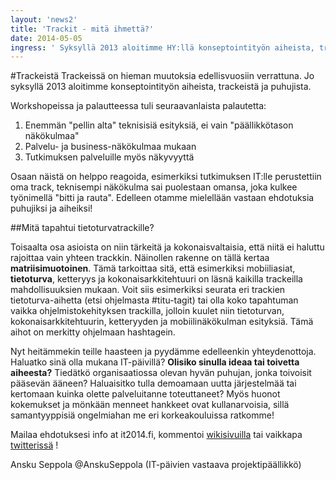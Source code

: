 ```yaml
---
layout: 'news2'
title: 'Trackit - mitä ihmettä?'
date: 2014-05-05
ingress: ' Syksyllä 2013 aloitimme HY:llä konseptointityön aiheista, trackeistä ja puhujista. Kuulimme HY:llä eri ryhmiä, edellisvuosien järjestäjiä ja muita kiinnostuneita. Haluatko sinä olla mukana IT-päivillä? Olisiko sinulla ideaa tai toivetta aiheesta?'
---
```

#Trackeistä
Trackeissä on hieman muutoksia edellisvuosiin verrattuna. Jo syksyllä 2013 aloitimme konseptointityön aiheista, trackeistä ja puhujista. 

Workshopeissa ja palautteessa tuli seuraavanlaista palautetta:
1. Enemmän "pellin alta" teknisisiä esityksiä, ei vain "päällikkötason näkökulmaa"
2. Palvelu- ja business-näkökulmaa mukaan
3. Tutkimuksen palveluille myös näkyvyyttä

Osaan näistä on helppo reagoida, esimerkiksi tutkimuksen IT:lle perustettiin oma track, teknisempi näkökulma sai puolestaan omansa, joka kulkee työnimellä "bitti ja rauta". 
Edelleen otamme mielellään vastaan ehdotuksia puhujiksi ja aiheiksi! 

##Mitä tapahtui tietoturvatrackille?

Toisaalta osa asioista on niin tärkeitä ja kokonaisvaltaisia, että niitä ei haluttu rajoittaa vain yhteen trackkin. Näinollen rakenne on tällä kertaa  **matriisimuotoinen**. Tämä tarkoittaa sitä, että esimerkiksi mobiiliasiat, **tietoturva**, ketteryys ja kokonaisarkkitehtuuri on läsnä kaikilla trackeilla mahdollisuuksien mukaan. Voit siis esimerkiksi seurata eri trackien tietoturva-aihetta (etsi ohjelmasta #titu-tagit) tai olla koko tapahtuman vaikka ohjelmistokehityksen trackilla, jolloin kuulet niin tietoturvan, kokonaisarkkitehtuurin, ketteryyden ja mobiilinäkökulman esityksiä. Tämä aihot on merkitty ohjelmaan hashtagein. 

Nyt heitämmekin teille haasteen ja pyydämme edelleenkin yhteydenottoja. Haluatko sinä olla mukana IT-päivillä? **Olisiko sinulla ideaa tai toivetta aiheesta?** Tiedätkö organisaatiossa olevan hyvän puhujan, jonka toivoisit pääsevän ääneen? Haluaisitko tulla demoamaan uutta järjestelmää tai kertomaan kuinka olette palveluitanne toteuttaneet? Myös huonot kokemukset ja mönkään menneet hankkeet ovat kullanarvoisia, sillä samantyyppisiä ongelmiahan me eri korkeakouluissa ratkomme!

Mailaa ehdotuksesi info at it2014.fi, kommentoi [wikisivuilla](https://wiki.helsinki.fi/display/IT2014/Home+of+IT2014) tai vaikkapa [twitterissä](https://twitter.com/itp2014) !


Ansku Seppola @AnskuSeppola
(IT-päivien vastaava projektipäällikkö)


